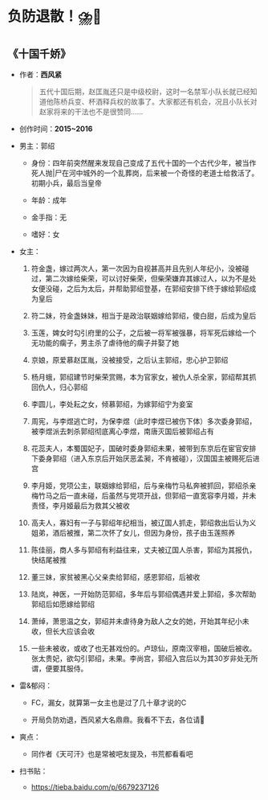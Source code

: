 # 负防退散！⛈️🤢

## 《十国千娇》

- 作者：**西风紧**
  
    > 五代十国后期，赵匡胤还只是中级校尉，这时一名禁军小队长就已经知道他陈桥兵变、杯酒释兵权的故事了。大家都还有机会，况且小队长对赵家将来的干法也不是很赞同……

- 创作时间：**2015~2016**

- 男主：郭绍

  * 身份：四年前突然醒来发现自己变成了五代十国的一个古代少年，被当作死人抛|尸在河中城外的一个乱葬岗，后来被一个奇怪的老道士给救活了。初期小兵，最后当皇帝
  
  * 年龄：成年
  * 金手指：无
  * 嗜好：女

- 女主：

  1. 符金盏，嫁过两次人，第一次因为自视甚高并且先别人年纪小，没被碰过，第二次嫁给柴荣，可以讨好柴荣，但柴荣嫌弃其嫁过人，以为不是处女便没碰，之后为太后，并帮助郭绍登基，在郭绍安排下终于嫁给郭绍成为皇后

  2. 符二妹，符金盏妹妹，相当于是政治联姻嫁给郭绍，傻白甜，后成为皇后
  3. 玉莲，婢女时勾引府里的公子，之后被一将军被强暴，将军死后嫁给一个无功能的瘸子，男主杀了虐待他的瘸子并娶了她
  4. 京娘，原爱慕赵匡胤，没被接受，之后认主郭绍，忠心护卫郭绍
  5. 杨月蛾，郭绍建节时柴荣赏赐，本为官家女，被仇人杀全家，郭绍帮其抓回仇人，归心郭绍
  6. 李圆儿，李处耘之女，倾慕郭绍，为嫁郭绍宁为妾室
  7. 周宪，与李煜逃亡时，为保李煜（此时李煜已被伤下体）多次委身郭绍，被李煜派去刺杀郭绍彻底离心李煜，南唐灭国后被郭绍占有
  8. 花蕊夫人，本蜀国妃子，国破时委身郭绍未果，被带到东京后在宦官安排下委身郭绍（进入东京后开始厌恶孟昶，不肯被碰），汉国国主被赐死后进宫
  9. 李月姬，党项公主，联姻嫁给郭绍，后与亲梅竹马私奔被抓回，郭绍杀亲梅竹马之后一直未碰，后虽然与党项开战，但郭绍一直宽容李月姬，并未责怪，李月姬最后为救其父被收
  10. 高夫人，寡妇有一子与郭绍年纪相当，被辽国人抓走，郭绍救出后认为义姐弟，酒后被推，第二次怀了女儿，但因为身份，孩子由玉莲照养
  11. 陈佳丽，商人多与郭绍有利益往来，丈夫被辽国人杀害，郭绍为其报仇，快结尾被推
  12. 董三妹，家贫被黑心父亲卖给郭绍，感恩郭绍，后被收
  13. 陆岚，神医，一开始防范郭绍，多年后与郭绍偶遇并爱上郭绍，多次帮助郭绍后如愿嫁给郭绍
  14. 萧绰，萧思温之女，郭绍并未虐待身为敌人之女的她，开始其年纪小未收，但长大应该会收
  15. 一些未被收，或收了也无甚戏份的。卢琼仙，原南汉宰相，国破后被收。张太贵妃，欲勾引郭绍，未果。李尚宫，郭绍入宫后以为其30岁非处无所谓，便要其服侍。

- 雷&郁闷：

  * FC，漏女，就算第一女主也是过了几十章才说的C

  * 开局负防劝退，西风紧大名鼎鼎。我看不下去，各位请🙏

- 爽点：
  
  * 同作者《天可汗》也是常被吧友提及，书荒都看看吧

- 扫书贴：
  
  * <https://tieba.baidu.com/p/6679237126>